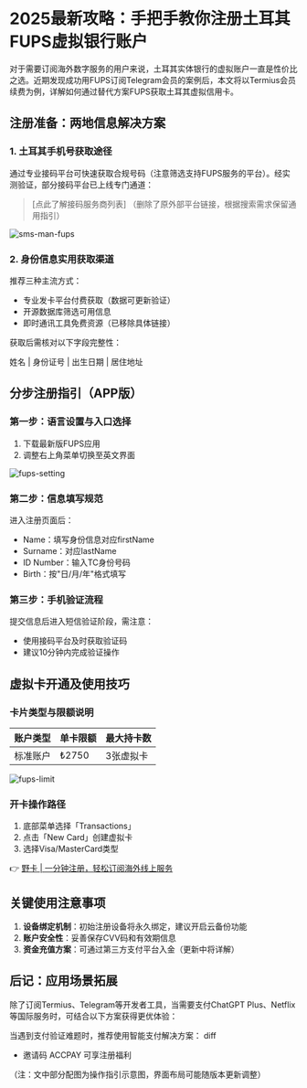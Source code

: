 # 2025最新攻略：手把手教你注册土耳其FUPS虚拟银行账户

对于需要订阅海外数字服务的用户来说，土耳其实体银行的虚拟账户一直是性价比之选。近期发现成功用FUPS订阅Telegram会员的案例后，本文将以Termius会员续费为例，详解如何通过替代方案FUPS获取土耳其虚拟信用卡。

## 注册准备：两地信息解决方案

### 1. 土耳其手机号获取途径
通过专业接码平台可快速获取合规号码（注意筛选支持FUPS服务的平台）。经实测验证，部分接码平台已上线专门通道：
> [点此了解接码服务商列表] 
（删除了原外部平台链接，根据搜索需求保留通用指引）

![sms-man-fups](https://bbtdd.com/wp-content/uploads/img/2075184554476688.webp)

### 2. 身份信息实用获取渠道
推荐三种主流方式：
- 专业发卡平台付费获取（数据可更新验证）
- 开源数据库筛选可用信息
- 即时通讯工具免费资源（已移除具体链接）

获取后需核对以下字段完整性：

姓名 | 身份证号 | 出生日期 | 居住地址


## 分步注册指引（APP版）

### 第一步：语言设置与入口选择
1. 下载最新版FUPS应用
2. 调整右上角菜单切换至英文界面

![fups-setting](https://bbtdd.com/wp-content/uploads/img/214988371360.webp)

### 第二步：信息填写规范
进入注册页面后：
- Name：填写身份信息对应firstName  
- Surname：对应lastName  
- ID Number：输入TC身份号码
- Birth：按"日/月/年"格式填写

### 第三步：手机验证流程
提交信息后进入短信验证阶段，需注意：
- 使用接码平台及时获取验证码
- 建议10分钟内完成验证操作

## 虚拟卡开通及使用技巧

### 卡片类型与限额说明
账户类型 | 单卡限额 | 最大持卡数
---|---|---
标准账户 | ₺2750 | 3张虚拟卡

![fups-limit](https://bbtdd.com/wp-content/uploads/img/0138643120.webp)

### 开卡操作路径
1. 底部菜单选择「Transactions」
2. 点击「New Card」创建虚拟卡
3. 选择Visa/MasterCard类型

👉 [野卡 | 一分钟注册，轻松订阅海外线上服务](https://bbtdd.com/yeka)

## 关键使用注意事项
1. **设备绑定机制**：初始注册设备将永久绑定，建议开启云备份功能
2. **账户安全性**：妥善保存CVV码和有效期信息
3. **资金充值方案**：可通过第三方支付平台入金（更新中将详解）

## 后记：应用场景拓展
除了订阅Termius、Telegram等开发者工具，当需要支付ChatGPT Plus、Netflix等国际服务时，可结合以下方案获得更优体验：

当遇到支付验证难题时，推荐使用智能支付解决方案：
diff
+ 邀请码 ACCPAY 可享注册福利


（注：文中部分配图为操作指引示意图，界面布局可能随版本更新调整）